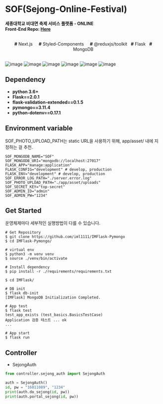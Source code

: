 # SOF(Sejong-Online-Festival) 
__세종대학교 비대면 축제 서비스 플랫폼 - ONLINE__ <br>
__Front-End Repo: [Here](https://github.com/altmshfkgudtjr/sejong-online-festival)__
<br /><br />

<div align=center>
  <strong>#</strong> Next.js &nbsp; &nbsp; <strong>#</strong> Styled-Components &nbsp; &nbsp; <strong>#</strong> @reduxjs/toolkit &nbsp; <strong>#</strong> Flask &nbsp; <strong>#</strong> MongoDB
  <br /><br />
</div>

![image](https://user-images.githubusercontent.com/47492535/144883212-5a942554-9a89-4468-8752-7f4f36cfd2e7.png)
![image](https://user-images.githubusercontent.com/47492535/144883244-5793d44c-87c7-4c38-84de-e1ba75d36eb4.png)
![image](https://user-images.githubusercontent.com/47492535/144883283-1eb064e9-fa39-4580-b0a5-b000b5ddbf78.png)
![image](https://user-images.githubusercontent.com/47492535/144883307-330c52d1-cdad-4f27-b141-46f874f46ae1.png)
![image](https://user-images.githubusercontent.com/47492535/144883339-10a81699-b2a4-45c8-9a29-081a7bea41d1.png)
![image](https://user-images.githubusercontent.com/47492535/144883382-8cfd31d6-3824-4ff9-8152-c13da11347fe.png)
<br />

## Dependency

- **python 3.6+**
- **Flask==2.0.1**
- **flask-validation-extended==0.1.5**
- **pymongo==3.11.4**
- **python-dotenv==0.17.1**



## Environment variable
SOF_PHOTO_UPLOAD_PATH는 static URL을 사용하기 위해, app/asset/ 내에 지정하는 걸 추천.

```
SOF_MONGODB_NAME="SOF"
SOF_MONGODB_URI="mongodb://localhost:27017"
FLASK_APP="manage:application"
FLASK_CONFIG="development" # develop, production
FLASK_ENV="development" # develop, production
SOF_ERROR_LOG_PATH="./server.error.log"
SOF_PHOTO_UPLOAD_PATH="./app/asset/uploads"
SOF_SECRET_KEY="top-secret"
SOF_ADMIN_ID="admin"
SOF_ADMIN_PW="1234"
```



## Get Started

운영체제마다 세부적인 실행방법이 다를 수 있습니다. 

```shell
# Get Repository
$ git clone https://github.com/iml1111/IMFlask-Pymongo
$ cd IMFlask-Pymongo/

# virtual env
$ python3 -m venv venv
$ source ./venv/bin/activate

# Install dependency
$ pip install -r ./requirements/requirements.txt

$ cd IMFlask/

# DB init
$ flask db-init
[IMFlask] MongoDB Initialization Completed.

# App test
$ flask test
test_app_exists (test_basics.BasicsTestCase)
Application 검증 테스트 ... ok
...

# App start
$ flask run
```



##  Controller

- SejongAuth

```python
from controller.sejong_auth import SejongAuth

auth = SejongAuth()
id, pw = "16011089", "1234"
print(auth.do_sejong(id, pw))
print(auth.portal_sejong(id, pw))
```

